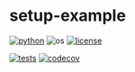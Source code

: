 # setup-example

[![python](https://img.shields.io/badge/python-3.9-blue.svg)](https://www.python.org/)
![os](https://img.shields.io/badge/os-ubuntu%20|%20macos%20|%20windows-blue.svg)
[![license](https://img.shields.io/badge/license-MIT-green.svg)](https://github.com/sandialabs/sibl#license)

[![tests](https://github.com/Lejeune-Lab-Graduate-Course-Materials/setup-example/workflows/tests/badge.svg)](https://github.com/Lejeune-Lab-Graduate-Course-Materials/setup-example/actions) [![codecov](https://codecov.io/gh/Lejeune-Lab-Graduate-Course-Materials/setup-example/graph/badge.svg?token=4KGN3VRWZ4)](https://codecov.io/gh/Lejeune-Lab-Graduate-Course-Materials/setup-example)

